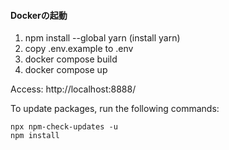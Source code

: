 #### Dockerの起動

1. npm install --global yarn (install yarn)
2. copy .env.example to .env
3. docker compose build
4. docker compose up

Access: http://localhost:8888/

To update packages, run the following commands:

```
npx npm-check-updates -u
npm install
```
